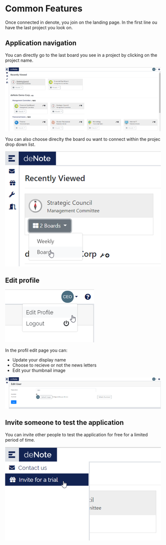 
# Common Features

Once connected in denote, you join on the landing page.
In the first line ou have the last project you look on.

## Application navigation

You can directly go to the last board you see in a project by clicking on the project name.

![lading page](./assets/images/common-features/global-nav-01.png)

You can also choose direclty the board ou want to connect within the projec drop down list.

![lading page](./assets/images/common-features/global-nav-02.png)

## Edit profile

![Edit user access](./assets/images/common-features/edit-user-access.png)

In the profil edit page you can:
* Update your display name
* Choose to recieve or not the news letters
* Edit your thumbnail image

![Edit user](./assets/images/common-features/edit-user.png)

## Invite someone to test the application

You can invite other people to test the application for free for a limited period of time.

![Edit user access](./assets/images/common-features/invite-trial.png)

